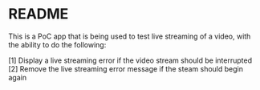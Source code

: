 # README

This is a PoC app that is being used to test live streaming of a video, with
the ability to do the following:

[1] Display a live streaming error if the video stream should be interrupted
[2] Remove the live streaming error message if the steam should begin again 
